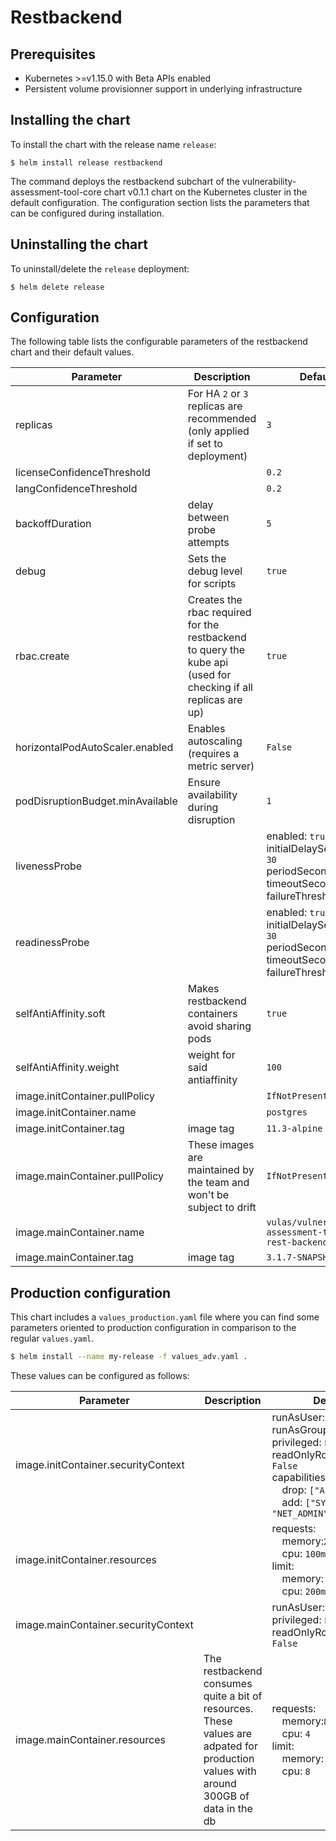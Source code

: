 # Restbackend

## Prerequisites
-   Kubernetes >=v1.15.0 with Beta APIs enabled
-   Persistent volume provisionner support in underlying infrastructure

## Installing the chart
To install the chart with the release name `release`:
```console
$ helm install release restbackend
```

The command deploys the restbackend subchart of the vulnerability-assessment-tool-core chart v0.1.1 chart
on the Kubernetes cluster in the default configuration. The configuration section lists
the parameters that can be configured during installation.

## Uninstalling the chart
To uninstall/delete the `release` deployment:
```console
$ helm delete release
```

## Configuration
The following table lists the configurable parameters of the restbackend chart and their default values.

| Parameter | Description | Default |
| --- | --- | --- |
| replicas | For HA `2` or `3` replicas are recommended (only applied if set to deployment) | `3` |
| licenseConfidenceThreshold |  | `0.2` |
| langConfidenceThreshold |  | `0.2` |
| backoffDuration | delay between probe attempts | `5` |
| debug | Sets the debug level for scripts | `true` |
| rbac.create | Creates the rbac required for the restbackend to query the kube api (used for checking if all replicas are up) | `true` |
| horizontalPodAutoScaler.enabled | Enables autoscaling (requires a metric server) | `False` |
| podDisruptionBudget.minAvailable | Ensure availability during disruption | `1` |
| livenessProbe | | enabled: `true`<br>initialDelaySeconds: `30`<br>periodSeconds: `30`<br>timeoutSeconds: `5`<br>failureThreshold: `15` |
| readinessProbe | | enabled: `true`<br>initialDelaySeconds: `30`<br>periodSeconds: `30`<br>timeoutSeconds: `5`<br>failureThreshold: `15` |
| selfAntiAffinity.soft | Makes restbackend containers avoid sharing pods | `true` |
| selfAntiAffinity.weight | weight for said antiaffinity | `100` |
| image.initContainer.pullPolicy |  | `IfNotPresent` |
| image.initContainer.name |  | `postgres` |
| image.initContainer.tag | image tag | `11.3-alpine` |
| image.mainContainer.pullPolicy | These images are maintained by the team and won't be subject to drift | `IfNotPresent` |
| image.mainContainer.name |  | `vulas/vulnerability-assessment-tool-rest-backend` |
| image.mainContainer.tag | image tag | `3.1.7-SNAPSHOT-jib` |

## Production configuration
This chart includes a `values_production.yaml` file where you can find some parameters oriented to production configuration in comparison to the regular `values.yaml`.
```sh
$ helm install --name my-release -f values_adv.yaml .
```
These values can be configured as follows:

| Parameter | Description | Default |
| --- | --- | --- |
| image.initContainer.securityContext |  | runAsUser: `65534`<br>runAsGroup: `65534`<br>privileged: `False`<br>readOnlyRootFilesystem: `False`<br>capabilities:<br>&emsp;drop: `["ALL"]` <br>&emsp;add: `["SYS_TIME", "NET_ADMIN"]` |
| image.initContainer.resources |  | requests:<br>&emsp;memory:`25Mi`<br>&emsp;cpu: `100m`<br>limit:<br>&emsp;memory: `35Mi`<br>&emsp;cpu: `200m` |
| image.mainContainer.securityContext |  | runAsUser: `0`<br>privileged: `False`<br>readOnlyRootFilesystem: `False` |
| image.mainContainer.resources | The restbackend consumes quite a bit of resources. These values are adpated for production values with around 300GB of data in the db | requests:<br>&emsp;memory:`8Gi`<br>&emsp;cpu: `4`<br>limit:<br>&emsp;memory: `16Gi`<br>&emsp;cpu: `8` |
